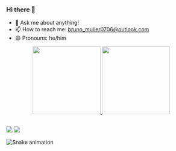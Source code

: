 ### Hi there 👋

- 💬 Ask me about anything!
- 📫 How to reach me: bruno_muller0706@outlook.com
- 😄 Pronouns: he/him

<div align="center">
  <a href="https://github.com/BZuller">
  <img height="180em" src="https://github-readme-stats.vercel.app/api?username=BZuller&show_icons=true&theme=dracula&include_all_commits=true&count_private=true"/>
  <img height="180em" src="https://github-readme-stats.vercel.app/api/top-langs/?username=BZuller&layout=compact&langs_count=7&theme=dracula"/>
</div>

##

<div>
 <a href="https://instagram.com/brunozm0" target="_blank"><img src="https://img.shields.io/badge/-Instagram-%23E4405F?style=for-the-badge&logo=instagram&logoColor=white" target="_blank"></a>
   <a href="https://www.linkedin.com/in/rafaella-ballerini-45875016a" target="_blank"><img src="https://img.shields.io/badge/-LinkedIn-%230077B5?style=for-the-badge&logo=linkedin&logoColor=white" target="_blank"></a> 
</div>

 ![Snake animation](https://github.com/rafaballerini/BZuller/blob/output/github-contribution-grid-snake.svg)
